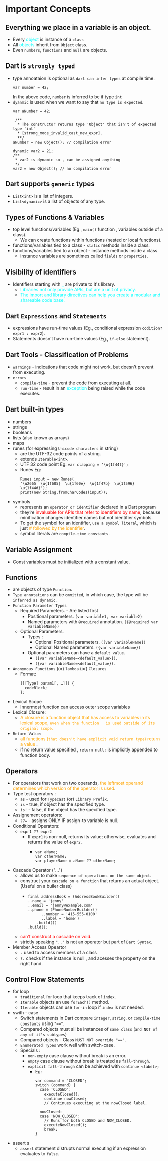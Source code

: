 # Important Concepts

## Everything we place in a variable is an object.
  - Every <span style="color:cyan">object</span> is instance of a `class`
  - All <span style="color:cyan">objects</span> inherit from `Object` class.
  - Even  `numbers`, `functions` and `null` are objects.

## Dart is `strongly typed`
  - type annoataion is optional as `dart can infer types` at compile time.
    ```
    var number = 42;
    ```
    In the above code, `number` is inferred to be if type `int`
  - `dyanmic` is used when we want to say that `no type is expected`.
    ```
    var aNumber = 42;

     /**
      * The constructor returns type 'Object' that isn't of expected type 'int' 
      * [strong_mode_invalid_cast_new_expr]. 
      **/ 
    aNumber = new Object(); // compilation error
    ```
    ```
    dynamic var2 = 21;
    /**
     * var2 is dynamic so , can be assigned anything
     */
    var2 = new Object(); // no compilation error
    ```

## Dart supports `generic` types
  - `List<int>` is a list of integers.
  - `List<dynamic>` is a list of objects of any type.

## Types of Functions & Variables
  - top level functions/variables (Eg., `main()` function , variables outside of a class).
    - We can create functions within functions (nested or local functions).
  - functions/variables tied to a class - `static` methods inside a class.
  - functions/variables tied to an object - instance methods inside a class.
    - instance variables are sometimes called `fields` or `properties`.

## Visibility of identifiers
  - Identifiers starting with <span style="color:cyan">`_`</span> are private to it's library.
    - <span style="color:cyan">Libraries not only provide APIs, but are a unit of privacy. </span>
    - <span style="color:cyan">The import and library directives can help you create a modular and shareable code base.</span>

## Dart `Expressions` and `Statements`
  - expressions have run-time values  (Eg., conditional expression `codition? expr1 : expr2`).
  - Statements doesn't have run-time values  (Eg., `if-else` statement).

## Dart Tools - Classification of Problems
  - `warnings` - indications that code might not work, but doesn't prevent from executing.
  - `errors` 
    - `compile-time` - prevent the code from executing at all.
    - `run-time` - result in an <span style="color:cyan">exception</span> being raised while the code executes.

## Dart built-in types
  - numbers
  - strings
  - booleans
  - lists (also known as arrays)
  - maps 
  - runes (for expressing `Unicode characters` in string)
    - are the UTF-32 code points of a string.
    - extends `Iterable<int>`.
    - UTF 32 code point Eg:  ```var clapping = '\u{1f44f}';```
    - Runes Eg: 
      ```
      Runes input = new Runes(
      '\u2665  \u{1f605}  \u{1f60e}  \u{1f47b}  \u{1f596}  \u{1f44d}');
      print(new String.fromCharCodes(input));
      ```
  - symbols 
    - represents an `operator or identifier` declared in a Dart program
    - they’re <span style=color:red>invaluable for APIs that refer to identifiers by name</span>, because minification changes identifier names but not identifier symbols.
    - To get the symbol for an identifier, `use a symbol literal`, which is just <span style=color:orange># followed by the identifier</span>.
    - symbol literals are `compile-time constants`.

## Variable Assignment 
 - Const variables must be initialized with a constant value.

## Functions
 - are objects of type `Function`.
 - `Type annotations` can be `ommitted`, in which case, the type will be `inferred as dynamic`.
 - `Function Parameter Types`
   - Required Parameters. - Are listed first 
     - Positional parameters. ```(var variable1, var variable2)```
     - Named parameters with `@required` annotation. ```({@required var variableName})```
   - Optional Parameters.
     - Types :
       - Optional Positional parameters. ```([var variableName])```
       - Optional Named parameters. ```({var variableName})```
     - Optional parameters can have a `default value`. 
       - ```([var variableName=<default_value>])```.   
       - ```({var variableName=<default_value})```.
 - `Anonymous Functions` (or) `lambda` (or) `Closures`
   - Format:
     ```
     ([[Type] param1[, …]]) {
       codeBlock;
     }; 
     ```
  - Lexical Scope 
    - Innermost function can access outer scope variables
  - Lexical Closure:
    - <span style="color:orange">A closure is a function object that has access to variables in its lexical scope, `even when the function   is used outside of its original scope`.</span>
  - `Return Value`:
    - <span style="color:orange">all functions (`that doesn't have explicit void return type`) return a value</span> .
    - if no return value specified , `return null;` is implicitly appended to function body.

## Operators
- For operators that work on two operands, <span style="color:orange">the leftmost operand determines which version of the operator is used</span>.
- Type test operators : 
  - `as` - used for `Typecast` (or) `Library Prefix`.
  - `is` - true, if object has the specified type.
  - `is!` - false, if the object has the specified type.
- Assignement operators:
  - `??=` - assigns ONLY IF assign-to variable is null.
- Conditional Operators:
  - `expr1 ?? expr2`
    - If `expr1` is non-null, returns its value; otherwise, evaluates and returns the value of `expr2`.
      - ```
        var aName; 
        var otherName; 
        var playerName = aName ?? otherName;
        ```
- Cascade Operator ("...")
  - allows us to make `sequence of operations on the same object`. 
  - construct your `cascade on a function` that returns an actual object. (Useful on a builer class)
    - ```
      final addressBook = (AddressBookBuilder()
      ..name = 'jenny'
      ..email = 'jenny@example.com'
      ..phone = (PhoneNumberBuilder()
            ..number = '415-555-0100'
            ..label = 'home')
          .build())
      .build();
      ```
  - <span style="color:red"> can’t construct a cascade on void.</span>
  - strictly speaking `".."` is not an operator but part of `Dart Syntax`.
- Member Access Opeartor
  - `.` used to access members of a class
  - `?.` checks if the instance is null , and acesses the property on the right hand.

## Control Flow Statements
  - for loop 
    - `traditional` for loop that keeps track of `index`.
    - `Iterable` objects an use `forEach()` method.
    - `Iterable` objects can use `for-in` loop if `index` is not needed. 
  - swith - case 
    - Switch statements in Dart compare `integer`, `string`, or `compile-time constants` using `"=="`.
    - Compared objects must all be instances of `same class` (`and NOT of any of it's subtypes`)
    - Compared objects - Class `MUST NOT override "=="`.
    - `Enumerated Types` work well with switch-case.
    - Specials : 
      - `non-empty` case clause without break is an error.
      - `empty` case clause without break is treated as `fall-through`.
      - `explicit fall-through` can be achieved with `continue <label>;`
        - Eg: 
          ```
          var command = 'CLOSED';
          switch (command) {
            case 'CLOSED':
              executeClosed();
              continue nowClosed;
              // Continues executing at the nowClosed label.

            nowClosed:
            case 'NOW_CLOSED':
              // Runs for both CLOSED and NOW_CLOSED.
              executeNowClosed();
              break;
          }
          ```
  - assert s
    - `assert` statement distrupts normal executing if an expression evaluates to `false`. 




